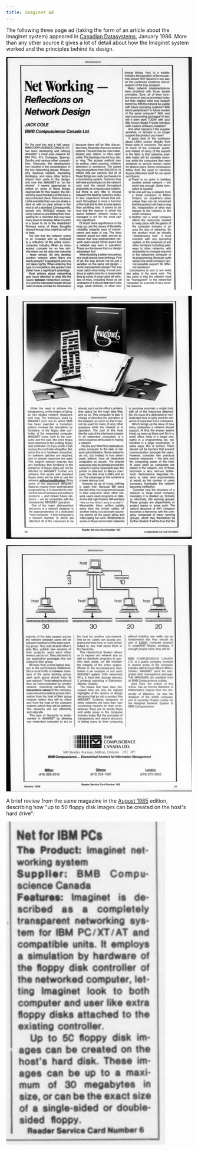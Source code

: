 ```yaml
---
title: Imaginet ad
---
```


The following three page ad (taking the form of an article about the Imaginet system)
appeared in [Canadian Datasystems](https://archive.org/details/sim_it-magazine_1986-01_18_1/page/n44/mode/1up),
January 1986. More than any other source it gives a lot of detail about how the Imaginet
system worked and the principles behind its design.

![Page 1](original-files/imaginet-design1.jpg)

![Page 2](original-files/imaginet-design2.jpg)

![Page 3](original-files/imaginet-design3.jpg)

A brief review from the same magazine in the [August 1985](https://archive.org/details/sim_it-magazine_1985-08_17_8/page/n5/mode/2up)
edition, describing how "up to 50 floppy disk images can be created on the
host's hard drive":

![Imaginet review](original-files/imaginet-review.jpg)

